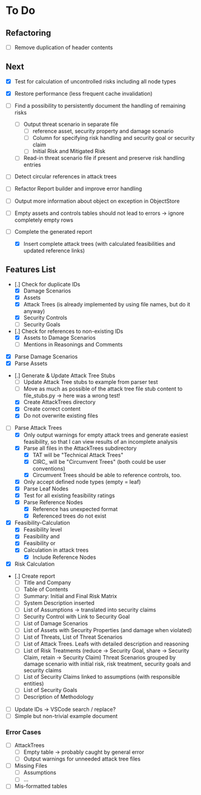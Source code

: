 # To Do

## Refactoring

* [ ] Remove duplication of header contents

## Next

* [x] Test for calculation of uncontrolled risks including all node types
* [x] Restore performance (less frequent cache invalidation)

* [ ] Find a possibility to persistently document the handling of remaining risks
  * [ ] Output threat scenario in separate file
    * [ ] reference asset, security property and damage scenario
    * [ ] Column for specifying risk handling and security goal or security claim
    * [ ] Initial Risk and Mitigated Risk
  * [ ] Read-in threat scenario file if present and preserve risk handling entries
* [ ] Detect circular references in attack trees
* [ ] Refactor Report builder and improve error handling
* [ ] Output more information about object on exception in ObjectStore
* [ ] Empty assets and controls tables should not lead to errors -> ignore completely empty rows
* [ ] Complete the generated report
  * [x] Insert complete attack trees (with calculated feasibilities and updated reference links)

## Features List

* [.] Check for duplicate IDs
  * [x] Damage Scenarios
  * [x] Assets
  * [x] Attack Trees (is already implemented by using file names, but do it anyway)
  * [x] Security Controls
  * [ ] Security Goals
* [.] Check for references to non-existing IDs
  * [x] Assets to Damage Scenarios
  * [ ] Mentions in Reasonings and Comments
* [x] Parse Damage Scenarios
* [x] Parse Assets
* [.] Generate & Update Attack Tree Stubs
  * [ ] Update Attack Tree stubs to example from parser test
  * [ ] Move as much as possible of the attack tree file stub content to file_stubs.py -> here was a wrong test!
  * [x] Create AttackTrees directory
  * [x] Create correct content
  * [x] Do not overwrite existing files
* [ ] Parse Attack Trees
  * [x] Only output warnings for empty attack trees and generate easiest feasibility, so that I can view results of an incomplete analysis
  * [x] Parse all files in the AttackTrees subdirectory
    * [x] TAT will be "Technical Attack Trees"
    * [x] CIRC_<ControlId> will be "Circumvent Trees" (both could be user conventions)
    * [x] Circumvent Trees should be able to reference controls, too.
  * [x] Only accept defined node types (empty = leaf)
  * [x] Parse Leaf Nodes
  * [x] Test for all existing feasibility ratings
  * [x] Parse Reference Nodes
    * [x] Reference has unexpected format
    * [x] Referenced trees do not exist
* [x] Feasibility-Calculation
  * [x] Feasibility level
  * [x] Feasibility and
  * [x] Feasibility or
  * [x] Calculation in attack trees
    * [x] Include Reference Nodes
* [x] Risk Calculation
* [.] Create report
  * [ ] Title and Company
  * [ ] Table of Contents
  * [ ] Summary: Initial and Final Risk Matrix
  * [ ] System Description inserted
  * [ ] List of Assumptions -> translated into security claims
  * [ ] Security Control with Link to Security Goal
  * [ ] List of Damage Scenarios
  * [ ] List of Assets with Security Properties (and damage when violated)
  * [ ] List of Threats, List of Threat Scenarios
  * [ ] List of Attack Trees. Leafs with detailed description and reasoning
  * [ ] List of Risk Treatments (reduce -> Security Goal, share -> Security Claim, retain -> Security Claim) Threat Scenarios grouped by damage scenario with initial risk, risk treatment, security goals and security claims
  * [ ] List of Security Claims linked to assumptions (with responsible entities)
  * [ ] List of Security Goals
  * [ ] Description of Methodology
* [ ] Update IDs -> VSCode search / replace?
* [ ] Simple but non-trivial example document

### Error Cases

* [ ] AttackTrees
  * [ ] Empty table -> probably caught by general error
  * [ ] Output warnings for unneeded attack tree files
* [ ] Missing Files
  * [ ] Assumptions
  * [ ] ...
* [ ] Mis-formatted tables
